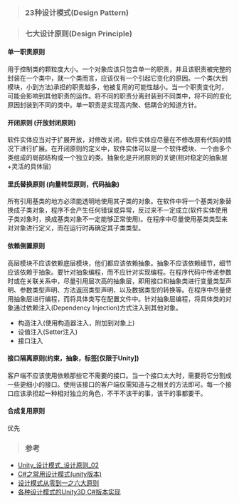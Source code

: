 > ### 23种设计模式(Design Pattern)

#### 

> ### 七大设计原则(Design Principle)

#### 单一职责原则

用于控制类的颗粒度大小。一个对象应该只包含单一的职责，并且该职责被完整的封装在一个类中，就一个类而言，应该仅有一个引起它变化的原因。一个类(大到模块，小到方法)承担的职责越多，他被复用的可能性越小。当一个职责变化时，可能会影响到其他职责的运作。将不同的职责分离封装到不同类中，将不同的变化原因封装到不同的类中。单一职责是实现高内聚、低耦合的知道方针。

#### 开闭原则 (开放封闭原则)

软件实体应当对于扩展开放，对修改关闭，软件实体应尽量在不修改原有代码的情况下进行扩展。在开闭原则的定义中，软件实体可以是一个软件模块、一个由多个类组成的局部结构或一个独立的类。抽象化是开闭原则的关键(相对稳定的抽象层+灵活的具体层)

#### 里氏替换原则 (向量转型原则，代码抽象)

所有引用基类的地方必须能透明地使用其子类的对象。在软件中将一个基类对象替换成子类对象，程序不会产生任何错误或异常，反过来不一定成立(软件实体使用子类对象时，换成基类对象不一定能够正常使用)。在程序中尽量使用基类类型来对对象进行定义，而在运行时再确定其子类类型。

#### 依赖倒置原则

高层模块不应该依赖底层模块，他们都应该依赖抽象。抽象不应该依赖细节，细节应该依赖于抽象。要针对抽象编程，而不应针对实现编程。在程序代码中传递参数时或在关联关系中，尽量引用层次高的抽象层，即用接口和抽象类进行变量类型声明、参数类型声明、方法返回类型声明、以及数据类型的转换等。在程序中尽量使用抽象层进行编程，而将具体类写在配置文件中。针对抽象层编程，将具体类的对象通过依赖注入(Dependency Injection)方式注入到其他对象。

* 构造注入(使用构造器注入，附加到对象上)
* 设值注入(Setter注入)
* 接口注入

#### 接口隔离原则(约束，抽象，标签[仅限于Unity])

客户端不应该使用依赖那些它不需要的接口。当一个接口太大时，需要将它分割成一些更细小的接口。使用该接口的客户端仅需知道与之相关的方法即可。每一个接口应该承担起一种相对独立的角色，不干不该干的事，该干的事都要干。

#### 合成复用原则

优先


> ### 参考

* [Unity_设计模式_设计原则_02](https://blog.csdn.net/qq_39710961/article/details/78062798)
* [C#之常用设计模式(unity版本)](https://blog.csdn.net/weixin_39923777/article/details/83142410)
* [设计模式从零到一之六大原则](https://mp.weixin.qq.com/s/yn8OhRPZZ-1D_FuK4yzj0Q)
* [各种设计模式的Unity3D C#版本实现](https://github.com/QianMo/Unity-Design-Pattern)
